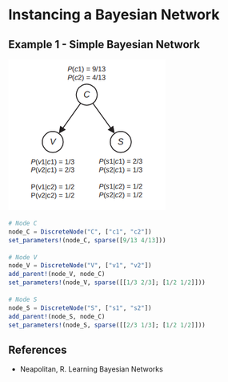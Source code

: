 # Instancing a Bayesian Network

## Example 1 - Simple Bayesian Network

![Example 1.5](../../images/neapolitan_fig1.5.png)

```julia 
# Node C
node_C = DiscreteNode("C", ["c1", "c2"])
set_parameters!(node_C, sparse([9/13 4/13]))

# Node V
node_V = DiscreteNode("V", ["v1", "v2"])
add_parent!(node_V, node_C)
set_parameters!(node_V, sparse([[1/3 2/3]; [1/2 1/2]]))

# Node S
node_S = DiscreteNode("S", ["s1", "s2"])
add_parent!(node_S, node_C)
set_parameters!(node_S, sparse([[2/3 1/3]; [1/2 1/2]]))
```


## References
- Neapolitan, R. Learning Bayesian Networks
